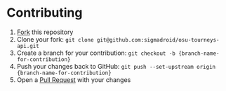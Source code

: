 # Contributing

1. [Fork](https://docs.github.com/en/get-started/quickstart/fork-a-repo) this repository
2. Clone your fork: `git clone git@github.com:sigmadroid/osu-tourneys-api.git`
3. Create a branch for your contribution: `git checkout -b {branch-name-for-contribution}`
4. Push your changes back to GitHub: `git push --set-upstream origin {branch-name-for-contribution}`
5. Open a [Pull Request](https://docs.github.com/en/github/collaborating-with-pull-requests/proposing-changes-to-your-work-with-pull-requests/creating-a-pull-request-from-a-fork) with your changes
